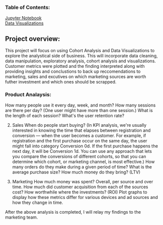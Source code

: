 ### Table of Contents:
[Jupyter Notebook](https://github.com/julyndav/Business_Analytics/blob/main/BA_Yandex-Afisha.ipynb)<br>
[Data Visualizations](https://github.com/julyndav/Business_Analytics/tree/main/cohort_images)


## Project overview:

This project will focus on using Cohort Analysis and Data Visualizations to explore the analystical side of business. This will incorporate data cleaning, data manipulation, exploratory analysis, cohort analysis and visualizations. Customer metrics were plotted and the finding interpreted along with providing insights and conclustions to back up reccomendations to marketing, sales and excutives on which marketing sources are worth futher investment and which ones should be scrapped. 

### Product Analaysis:
How many people use it every day, week, and month?
How many sessions are there per day? (One user might have more than one session.)
What is the length of each session?
What's the user retention rate?

2. Sales 
When do people start buying? (In KPI analysis, we're usually interested in knowing the time that elapses between registration and conversion — when the user becomes a customer. For example, if registration and the first purchase occur on the same day, the user might fall into category Conversion 0d. If the first purchase happens the next day, it will be Conversion 1d. You can use any approach that lets you compare the conversions of different cohorts, so that you can determine which cohort, or marketing channel, is most effective.)
How many orders do they make during a given period of time?
What is the average purchase size?
How much money do they bring? (LTV)

3. Marketing 
How much money was spent? Overall, per source and over time.
How much did customer acquisition from each of the sources cost?
How worthwhile where the investments? (ROI)
Plot graphs to display how these metrics differ for various devices and ad sources and how they change in time.

After the above analysis is completed, I will relay my findings to the marketing team.

